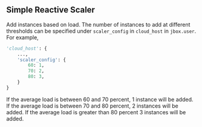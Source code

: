 ## Simple Reactive Scaler

Add instances based on load.  The number of instances to add at different thresholds can be specified under `scaler_config` in `cloud_host` in `jbox.user`.  For example,

```python
'cloud_host': {
    ...,
	'scaler_config': {
	    60: 1,
		70: 2,
		80: 3,
	}
}
```

If the average load is between 60 and 70 percent, 1 instance will be added.  If the average load is between 70 and 80 percent, 2 instances will be added.  If the average load is greater than 80 percent 3 instances will be added.
